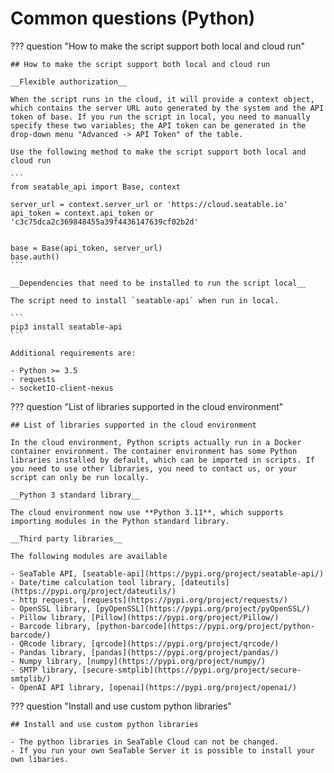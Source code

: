 # Common questions (Python)

??? question "How to make the script support both local and cloud run"

    ## How to make the script support both local and cloud run

    __Flexible authorization__

    When the script runs in the cloud, it will provide a context object, which contains the server URL auto generated by the system and the API token of base. If you run the script in local, you need to manually specify these two variables; the API token can be generated in the drop-down menu "Advanced -> API Token" of the table.

    Use the following method to make the script support both local and cloud run

    ```
    from seatable_api import Base, context

    server_url = context.server_url or 'https://cloud.seatable.io'
    api_token = context.api_token or 'c3c75dca2c369848455a39f4436147639cf02b2d'


    base = Base(api_token, server_url)
    base.auth()
    ```

    __Dependencies that need to be installed to run the script local__

    The script need to install `seatable-api` when run in local.

    ```
    pip3 install seatable-api
    ```

    Additional requirements are:

    - Python >= 3.5
    - requests
    - socketIO-client-nexus

??? question "List of libraries supported in the cloud environment"

    ## List of libraries supported in the cloud environment

    In the cloud environment, Python scripts actually run in a Docker container environment. The container environment has some Python libraries installed by default, which can be imported in scripts. If you need to use other libraries, you need to contact us, or your script can only be run locally.

    __Python 3 standard library__

    The cloud environment now use **Python 3.11**, which supports importing modules in the Python standard library.

    __Third party libraries__

    The following modules are available

    - SeaTable API, [seatable-api](https://pypi.org/project/seatable-api/)
    - Date/time calculation tool library, [dateutils](https://pypi.org/project/dateutils/)
    - http request, [requests](https://pypi.org/project/requests/)
    - OpenSSL library, [pyOpenSSL](https://pypi.org/project/pyOpenSSL/)
    - Pillow library, [Pillow](https://pypi.org/project/Pillow/)
    - Barcode library, [python-barcode](https://pypi.org/project/python-barcode/)
    - QRcode library, [qrcode](https://pypi.org/project/qrcode/)
    - Pandas library, [pandas](https://pypi.org/project/pandas/)
    - Numpy library, [numpy](https://pypi.org/project/numpy/)
    - SMTP library, [secure-smtplib](https://pypi.org/project/secure-smtplib/)
    - OpenAI API library, [openai](https://pypi.org/project/openai/)

??? question "Install and use custom python libraries"

    ## Install and use custom python libraries

    - The python libraries in SeaTable Cloud can not be changed.
    - If you run your own SeaTable Server it is possible to install your own libaries.
